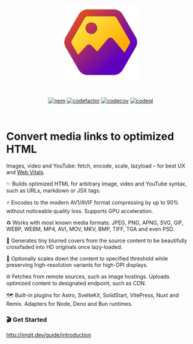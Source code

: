 <p align="center">
  <a href="https://imgit.dev" target="_blank" rel="noopener noreferrer">
    <img width="200" src="https://github.com/elringus/imgit/raw/main/docs/public/favicon.svg" alt="imgit logo">
  </a>
</p>
<br/>
<p align="center">
  <a href="https://www.npmjs.com/package/imgit"><img src="https://img.shields.io/npm/v/imgit" alt="npm"></a>
  <a href="https://codefactor.io/repository/github/elringus/imgit/overview/main"><img src="https://codefactor.io/repository/github/elringus/imgit/badge/main" alt="codefactor"></a>
  <a href="https://codecov.io/gh/elringus/imgit"><img src="https://codecov.io/gh/elringus/imgit/graph/badge.svg?token=3JvjXxyfag" alt="codecov"/></a>
  <a href="https://github.com/elringus/imgit/actions/workflows/codeql.yml"><img src="https://github.com/elringus/imgit/actions/workflows/codeql.yml/badge.svg" alt="codeql"></a>
</p>
<br/>

# Convert media links to optimized HTML

Images, video and YouTube: fetch, encode, scale, lazyload – for best UX and [Web Vitals](https://web.dev/vitals).

✨ Builds optimized HTML for arbitrary image, video and YouTube syntax, such as URLs, markdown or JSX tags.

⚡ Encodes to the modern AV1/AVIF format compressing by up to 90% without noticeable quality loss. Supports GPU acceleration.

♻️ Works with most known media formats: JPEG, PNG, APNG, SVG, GIF, WEBP, WEBM, MP4, AVI, MOV, MKV, BMP, TIFF, TGA and even PSD.

🌊 Generates tiny blurred covers from the source content to be beautifully crossfaded into HD originals once lazy-loaded.

📐 Optionally scales down the content to specified threshold while preserving high-resolution variants for high-DPI displays.

🌐 Fetches from remote sources, such as image hostings. Uploads optimized content to designated endpoint, such as CDN.

🗺️ Built-in plugins for Astro, SvelteKit, SolidStart, VitePress, Nuxt and Remix. Adapters for Node, Deno and Bun runtimes.

### 🎬 Get Started

http://imgit.dev/guide/introduction
